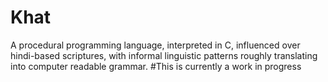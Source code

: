 # Khat
A procedural programming language, interpreted in C, influenced over hindi-based scriptures, with informal linguistic patterns roughly translating into computer readable grammar.
#This is currently a work in progress 
